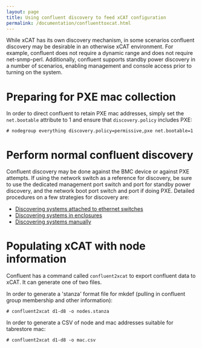 ```yaml
---
layout: page
title: Using confluent discovery to feed xCAT configuration
permalink: /documentation/confluenttoxcat.html
---
```


While xCAT has its own discovery mechanism, in some scenarios confluent
discovery may be desirable in an otherwise xCAT environment.  For example,
confluent does not require a dynamic range and does not require net-snmp-perl.
Additionally, confluent supports standby power discovery in a number of scenarios,
enabling management and console access prior to turning on the system.

# Preparing for PXE mac collection

In order to direct confluent to retain PXE mac addresses, simply set the `net.bootable` attribute to 1 and ensure that `discovery.policy` includes PXE:

    # nodegroup everything discovery.policy=permissive,pxe net.bootable=1

# Perform normal confluent discovery

Confluent discovery may be done against the BMC device or against PXE attempts. If using the network switch as a reference for discovery, be sure
to use the dedicated management port switch and port for standby power discovery, and the network boot port switch and port if doing PXE. Detailed
procedures on a few strategies for discovery are:

* [Discovering systems attached to ethernet switches]({{site.baseurl}}/documentation/confluentswitchdisco.html)
* [Discovering systems in enclosures]({{site.baseurl}}/documentation/confluentenclosuredisco.html)
* [Discovering systems manually]({{site.baseurl}}/documentation/confluentnodeassign.html)

# Populating xCAT with node information

Confluent has a command called `confluent2xcat` to export confluent data to xCAT. It can generate one of two files.

In order to generate a 'stanza' format file for mkdef (pulling in confluent group membership and other information):

    # confluent2xcat d1-d8 -o nodes.stanza

In order to generate a CSV of node and mac addresses suitable for tabrestore mac:

    # confluent2xcat d1-d8 -o mac.csv


